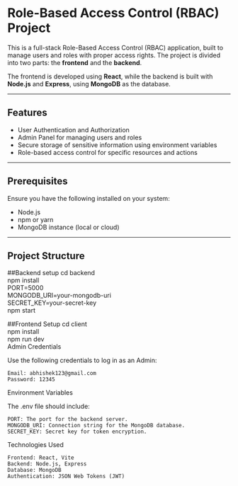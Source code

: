 # Role-Based Access Control (RBAC) Project

This is a full-stack Role-Based Access Control (RBAC) application, built to manage users and roles with proper access rights. The project is divided into two parts: the **frontend** and the **backend**. 

The frontend is developed using **React**, while the backend is built with **Node.js** and **Express**, using **MongoDB** as the database.

---

## Features
- User Authentication and Authorization
- Admin Panel for managing users and roles
- Secure storage of sensitive information using environment variables
- Role-based access control for specific resources and actions

---

## Prerequisites
Ensure you have the following installed on your system:
- Node.js
- npm or yarn
- MongoDB instance (local or cloud)

---

## Project Structure

##Backend setup
cd backend   
npm install   
PORT=5000   
MONGODB_URI=your-mongodb-uri   
SECRET_KEY=your-secret-key  
npm start  

##Frontend Setup
cd client    
npm install   
npm run dev    
Admin Credentials    

Use the following credentials to log in as an Admin:

    Email: abhishek123@gmail.com
    Password: 12345

Environment Variables

The .env file should include:

    PORT: The port for the backend server.
    MONGODB_URI: Connection string for the MongoDB database.
    SECRET_KEY: Secret key for token encryption.

Technologies Used

    Frontend: React, Vite
    Backend: Node.js, Express
    Database: MongoDB
    Authentication: JSON Web Tokens (JWT)



